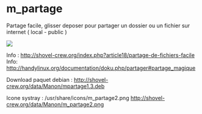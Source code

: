 m_partage
=========

Partage facile, glisser deposer pour partager un dossier ou un fichier sur internet ( local - public )

<a href='http://pix.toile-libre.org/?img=1391908713.png'><img src='http://pix.toile-libre.org/upload/img/1391908713.png' /></a>

Info :
http://shovel-crew.org/index.php?article18/partage-de-fichiers-facile
Info:
http://handylinux.org/documentation/doku.php/partager#partage_magique

Download paquet debian :
http://shovel-crew.org/data/Manon/mpartage1.3.deb

Icone systray : /usr/share/icons/m_partage2.png 
http://shovel-crew.org/data/Manon/m_partage2.png
